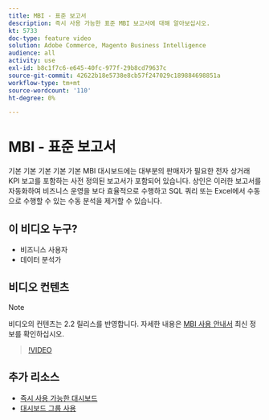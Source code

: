 ```yaml
---
title: MBI - 표준 보고서
description: 즉시 사용 가능한 표준 MBI 보고서에 대해 알아보십시오.
kt: 5733
doc-type: feature video
solution: Adobe Commerce, Magento Business Intelligence
audience: all
activity: use
exl-id: b8c1f7c6-e645-40fc-977f-29b8cd79637c
source-git-commit: 42622b18e5738e8cb57f247029c189884698851a
workflow-type: tm+mt
source-wordcount: '110'
ht-degree: 0%

---
```


# MBI - 표준 보고서

기본 기본 기본 기본 기본 MBI 대시보드에는 대부분의 판매자가 필요한 전자 상거래 KPI 보고를 포함하는 사전 정의된 보고서가 포함되어 있습니다. 상인은 이러한 보고서를 자동화하여 비즈니스 운영을 보다 효율적으로 수행하고 SQL 쿼리 또는 Excel에서 수동으로 수행할 수 있는 수동 분석을 제거할 수 있습니다.

## 이 비디오 누구?

- 비즈니스 사용자
- 데이터 분석가

## 비디오 컨텐츠

>[!NOTE]
>
>비디오의 컨텐츠는 2.2 릴리스를 반영합니다. 자세한 내용은 [MBI 사용 안내서](https://docs.magento.com/mbi/) 최신 정보를 확인하십시오.

>[!VIDEO](https://video.tv.adobe.com/v/35987?quality=12&learn=on)

## 추가 리소스

- [즉시 사용 가능한 대시보드](https://docs.magento.com/mbi/data-user/dashboards/dashboards-pro.html)
- [대시보드 그룹 사용](https://docs.magento.com/mbi/data-user/dashboards/using-dashboard-groups.html)
